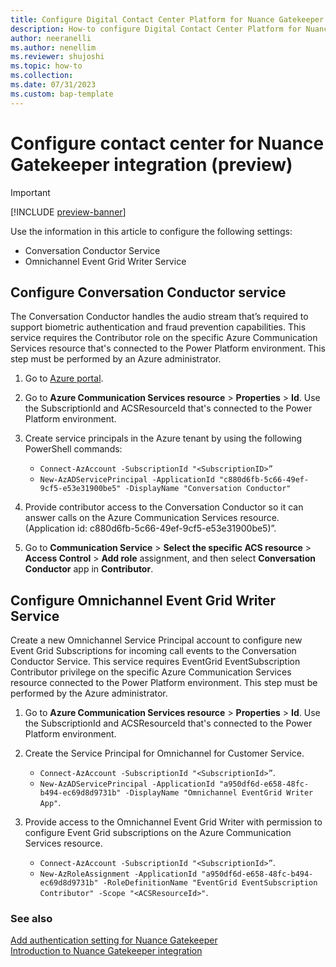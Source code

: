 ```yaml
---
title: Configure Digital Contact Center Platform for Nuance Gatekeeper integration (preview)
description: How-to configure Digital Contact Center Platform for Nuance Gatekeeper integration 
author: neeranelli
ms.author: nenellim
ms.reviewer: shujoshi
ms.topic: how-to
ms.collection:
ms.date: 07/31/2023
ms.custom: bap-template
---
```


# Configure contact center for Nuance Gatekeeper integration (preview)

> [!IMPORTANT]
> [!INCLUDE [preview-banner](~/../shared-content/shared/preview-includes/preview-note.md)]

Use the information in this article to configure the following settings:

- Conversation Conductor Service
- Omnichannel Event Grid Writer Service

## Configure Conversation Conductor service

The Conversation Conductor handles the audio stream that’s required to support biometric authentication and fraud prevention capabilities. This service requires the Contributor role on the specific Azure Communication Services resource that's connected to the Power Platform environment. This step must be performed by an Azure administrator.

1. Go to [Azure portal](https://portal.azure.com).

1. Go to **Azure Communication Services resource** > **Properties** > **Id**. Use the SubscriptionId and ACSResourceId that's connected to the Power Platform environment.

1. Create service principals in the Azure tenant by using the following PowerShell commands:
   - `Connect-AzAccount -SubscriptionId "<SubscriptionID>”`
   - `New-AzADServicePrincipal -ApplicationId "c880d6fb-5c66-49ef-9cf5-e53e31900be5" -DisplayName "Conversation Conductor"`

1. Provide contributor access to the Conversation Conductor so it can answer calls on the Azure Communication Services resource. (Application id: c880d6fb-5c66-49ef-9cf5-e53e31900be5)”.

1. Go to **Communication Service** > **Select the specific ACS resource** > **Access Control** > **Add role** assignment, and then select **Conversation Conductor** app in **Contributor**.

## Configure Omnichannel Event Grid Writer Service

Create a new Omnichannel Service Principal account to configure new Event Grid Subscriptions for incoming call events to the Conversation Conductor Service. This service requires EventGrid EventSubscription Contributor privilege on the specific Azure Communication Services resource connected to the Power Platform environment. This step must be performed by the Azure administrator.

1. Go to **Azure Communication Services resource** > **Properties** > **Id**. Use the SubscriptionId and ACSResourceId that's connected to the Power Platform environment.

1. Create the Service Principal for Omnichannel for Customer Service.
    - `Connect-AzAccount -SubscriptionId "<SubscriptionId>”`.
    - `New-AzADServicePrincipal -ApplicationId "a950df6d-e658-48fc-b494-ec69d8d9731b" -DisplayName "Omnichannel EventGrid Writer App"`.

1. Provide access to the Omnichannel Event Grid Writer with permission to configure Event Grid subscriptions on the Azure Communication Services resource.
   - `Connect-AzAccount -SubscriptionId "<SubscriptionId>”`.
   - `New-AzRoleAssignment -ApplicationId "a950df6d-e658-48fc-b494-ec69d8d9731b" -RoleDefinitionName "EventGrid EventSubscription Contributor" -Scope "<ACSResourceId>"`.

### See also

[Add authentication setting for Nuance Gatekeeper](configure-gatekeeper-authentication.md)  
[Introduction to Nuance Gatekeeper integration](nuance-gatekeeper-introduction.md)  